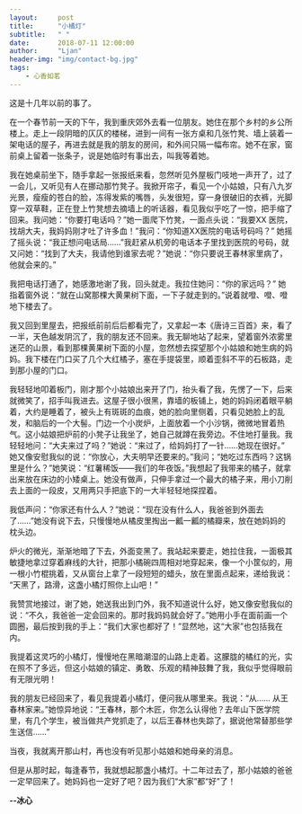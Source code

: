 ```yaml
---
layout:     post
title:      "小橘灯"
subtitle:   " "
date:       2018-07-11 12:00:00
author:     "Ljan"
header-img: "img/contact-bg.jpg"
tags:
    - 心香如茗
---
```


这是十几年以前的事了。

在一个春节前一天的下午，我到重庆郊外去看一位朋友。她住在那个乡村的乡公所楼上。走上一段阴暗的仄仄的楼梯，进到一间有一张方桌和几张竹凳、墙上装着一架电话的屋子，再进去就是我的朋友的房间，和外间只隔一幅布帘。她不在家，窗前桌上留着一张条子，说是她临时有事出去，叫我等着她。

我在她桌前坐下，随手拿起一张报纸来看，忽然听见外屋板门吱地一声开了，过了一会儿，又听见有人在挪动那竹凳子。我掀开帘子，看见一个小姑娘，只有八九岁光景，瘦瘦的苍白的脸，冻得发紫的嘴唇，头发很短，穿一身很破旧的衣裤，光脚穿一双草鞋，正在登上竹凳想去摘墙上的听话器，看见我似乎吃了一惊，把手缩了回来。我问她：“你要打电话吗？”她一面爬下竹凳，一面点头说：“我要XX 医院，找胡大夫，我妈妈刚才吐了许多血！”我问：“你知道XX医院的电话号码吗？” 她摇了摇头说：“我正想问电话局……”我赶紧从机旁的电话本子里找到医院的号码，就又问她：“找到了大夫，我请他到谁家去呢？”她说：“你只要说王春林家里病了，他就会来的。”

我把电话打通了，她感激地谢了我，回头就走。我拉住她问：“你的家远吗？” 她指着窗外说：“就在山窝那棵大黄果树下面，一下子就走到的。”说着就噔、噔、噔地下楼去了。

我又回到里屋去，把报纸前前后后都看完了，又拿起一本《唐诗三百首》来，看了一半，天色越发阴沉了，我的朋友还不回来。我无聊地站了起来，望着窗外浓雾里迷茫的山景，看到那棵黄果树下面的小屋，忽然想去探望那个小姑娘和她生病的妈妈。我下楼在门口买了几个大红橘子，塞在手提袋里，顺着歪斜不平的石板路，走到那小屋的门口。

我轻轻地叩着板门，刚才那个小姑娘出来开了门，抬头看了我，先愣了一下，后来就微笑了，招手叫我进去。这屋子很小很黑，靠墙的板铺上，她的妈妈闭着眼平躺着，大约是睡着了，被头上有斑斑的血痕，她的脸向里侧着，只看见她脸上的乱发，和脑后的一个大髻。门边一个小炭炉，上面放着一个小沙锅，微微地冒着热气。这小姑娘把炉前的小凳子让我坐了，她自己就蹲在我旁边。不住地打量我。我轻轻地问：“大夫来过了吗？”她说：“来过了，给妈妈打了一针……她现在很好。” 她又像安慰我似的说：“你放心，大夫明早还要来的。”我问；“她吃过东西吗？这锅里是什么？”她笑说：“红薯稀饭——我们的年夜饭。”我想起了我带来的橘子，就拿出来放在床边的小矮桌上。她没有做声，只伸手拿过一个最大的橘子来，用小刀削去上面的一段皮，又用两只手把底下的一大半轻轻地探捏着。

我低声问：“你家还有什么人？”她说：“现在没有什么人，我爸爸到外面去了……”她没有说下去，只慢慢地从橘皮里掏出一瓤一瓤的橘瓣来，放在她妈妈的枕头边。

炉火的微光，渐渐地暗了下去，外面变黑了。我站起来要走，她拉住我，一面极其敏捷地拿过穿着麻线的大针，把那小橘碗四周相对地穿起来，像一个小筐似的，用一根小竹棍挑着，又从窗台上拿了一段短短的蜡头，放在里面点起来，递给我说： “天黑了，路滑，这盏小橘灯照你上山吧！”

我赞赏地接过，谢了她，她送我出到门外，我不知道说什么好，她又像安慰我似的说：“不久，我爸爸一定会回来的。那时我妈妈就会好了。”她用小手在面前画一个圆圈，最后按到我的手上：“我们大家也都好了！”显然地，这“大家”也包括我在内。

我提着这灵巧的小橘灯，慢慢地在黑暗潮湿的山路上走着。这朦胧的橘红的光，实在照不了多远，但这小姑娘的镇定、勇敢、乐观的精神鼓舞了我，我似乎觉得眼前有无限光明！

我的朋友已经回来了，看见我提着小橘灯，便问我从哪里来。我说：“从…… 从王春林家来。”她惊异地说：“王春林，那个木匠，你怎么认得他？去年山下医学院里，有几个学生，被当做共产党抓走了，以后王春林也失踪了，据说他常替那些学生送信……”

当夜，我就离开那山村，再也没有听见那小姑娘和她母亲的消息。

但是从那时起，每逢春节，我就想起那盏小橘灯。十二年过去了，那小姑娘的爸爸一定早回来了。她妈妈也一定好了吧？因为我们“大家”都“好”了！

**--冰心**



